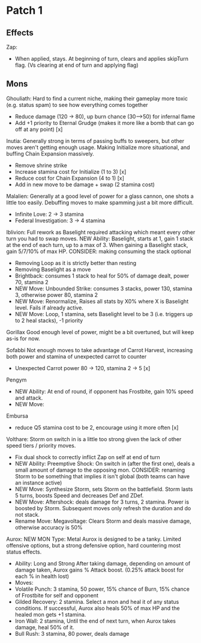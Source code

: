 # Patch 1

## Effects

Zap:
- When applied, stays. At beginning of turn, clears and applies skipTurn flag. (Vs clearing at end of turn and applying flag)

## Mons

Ghouliath:
Hard to find a current niche, making their gameplay more toxic (e.g. status spam) to see how everything comes together
- Reduce damage (120 -> 80), up burn chance (30-->50) for infernal flame
- Add +1 priority to Eternal Grudge (makes it more like a bomb that can go off at any point) [x]

Inutia:
Generally strong in terms of passing buffs to sweepers, but other moves aren't getting enough usage. Making Initialize more situational, and buffing Chain Expansion massively.
- Remove shrine strike
- Increase stamina cost for Initialize (1 to 3) [x]
- Reduce cost for Chain Expansion (4 to 1) [x]
- Add in new move to be damage + swap (2 stamina cost)

Malalien:
Generally at a good level of power for a glass cannon, one shots a little too easily. Debuffing moves to make spamming just a bit more difficult.
- Infinite Love: 2 -> 3 stamina
- Federal Investigation: 3 -> 4 stamina

Iblivion:
Full rework as Baselight required attacking which meant every other turn you had to swap moves. 
NEW Ability: Baselight, starts at 1, gain 1 stack at the end of each turn, up to a max of 3. When gaining a Baselight stack, gain 5/7/10% of max HP.
CONSIDER: making consuming the stack optional 
- Removing Loop as it is strictly better than resting
- Removing Baselight as a move
- Brightback: consumes 1 stack to heal for 50% of damage dealt, power 70, stamina 2
- NEW Move: Unbounded Strike: consumes 3 stacks, power 130, stamina 3, otherwise power 80, stamina 2 
- NEW Move: Renormalize, Raises all stats by X0% where X is Baselight level. Fails if already active.
- NEW Move: Loop, 1 stamina, sets Baselight level to be 3 (i.e. triggers up to 2 heal stacks), -1 priority

Gorillax
Good enough level of power, might be a bit overtuned, but will keep as-is for now.

Sofabbi
Not enough moves to take advantage of Carrot Harvest, increasing both power and stamina of unexpected carrot to counter
- Unexpected Carrot power 80 -> 120, stamina 2 -> 5 [x]

Pengym
- NEW Ability: At end of round, if opponent has Frostbite, gain 10% speed and attack.
- NEW Move: 

Embursa
- reduce Q5 stamina cost to be 2, encourage using it more often [x]

Volthare:
Storm on switch in is a little too strong given the lack of other speed tiers / priority moves.
- Fix dual shock to correctly inflict Zap on self at end of turn
- NEW Ability: Preemptive Shock: On switch in (after the first one), deals a small amount of damage to the opposing mon.
CONSIDER: renaming Storm to be something that implies it isn't global (both teams can have an instance active)
- NEW Move: Synthesize Storm, sets Storm on the battlefield. Storm lasts 5 turns, boosts Speed and decreases Def and ZDef.
- NEW Move: Aftershock: deals damage for 3 turns, 2 stamina. Power is boosted by Storm. Subsequent moves only refresh the duration and do not stack.
- Rename Move: Megavoltage: Clears Storm and deals massive damage, otherwise accuracy is 50%

Aurox: NEW MON
Type: Metal
Aurox is designed to be a tanky. Limited offensive options, but a strong defensive option, hard countering most status effects.
- Ability: Long and Strong
After taking damage, depending on amount of damage taken, Aurox gains % Attack boost. (0.25% attack boost for each % in health lost)
- Moves:
- Volatile Punch: 3 stamina, 50 power, 15% chance of Burn, 15% chance of Frostbite for self and opponent
- Gilded Recovery: 2 stamina. Select a mon and heal it of any status conditions. If successful, Aurox also heals 50% of max HP and the healed mon gets +1 stamina.
- Iron Wall: 2 stamina, Until the end of next turn, when Aurox takes damage, heal 50% of it.
- Bull Rush: 3 stamina, 80 power, deals damage
